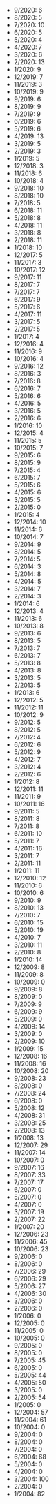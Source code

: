 *  9/2020: 6
*  8/2020: 5
*  7/2020: 10
*  6/2020: 5
*  5/2020: 4
*  4/2020: 7
*  3/2020: 6
*  2/2020: 13
*  1/2020: 9
*  12/2019: 7
*  11/2019: 3
*  10/2019: 9
*  9/2019: 6
*  8/2019: 9
*  7/2019: 9
*  6/2019: 6
*  5/2019: 6
*  4/2019: 13
*  3/2019: 5
*  2/2019: 3
*  1/2019: 5
*  12/2018: 3
*  11/2018: 6
*  10/2018: 4
*  9/2018: 10
*  8/2018: 10
*  7/2018: 5
*  6/2018: 11
*  5/2018: 8
*  4/2018: 11
*  3/2018: 8
*  2/2018: 11
*  1/2018: 10
*  12/2017: 5
*  11/2017: 3
*  10/2017: 12
*  9/2017: 11
*  8/2017: 7
*  7/2017: 7
*  6/2017: 9
*  5/2017: 6
*  4/2017: 11
*  3/2017: 5
*  2/2017: 5
*  1/2017: 4
*  12/2016: 4
*  11/2016: 9
*  10/2016: 4
*  9/2016: 12
*  8/2016: 3
*  7/2016: 8
*  6/2016: 7
*  5/2016: 6
*  4/2016: 5
*  3/2016: 5
*  2/2016: 6
*  1/2016: 10
*  12/2015: 4
*  11/2015: 5
*  10/2015: 7
*  9/2015: 6
*  8/2015: 9
*  7/2015: 4
*  6/2015: 7
*  5/2015: 6
*  4/2015: 6
*  3/2015: 5
*  2/2015: 0
*  1/2015: 4
*  12/2014: 10
*  11/2014: 6
*  10/2014: 7
*  9/2014: 9
*  8/2014: 5
*  7/2014: 5
*  6/2014: 3
*  5/2014: 8
*  4/2014: 5
*  3/2014: 7
*  2/2014: 3
*  1/2014: 6
*  12/2013: 4
*  11/2013: 6
*  10/2013: 8
*  9/2013: 6
*  8/2013: 5
*  7/2013: 7
*  6/2013: 7
*  5/2013: 8
*  4/2013: 8
*  3/2013: 5
*  2/2013: 5
*  1/2013: 6
*  12/2012: 5
*  11/2012: 11
*  10/2012: 9
*  9/2012: 5
*  8/2012: 5
*  7/2012: 4
*  6/2012: 6
*  5/2012: 9
*  4/2012: 7
*  3/2012: 4
*  2/2012: 6
*  1/2012: 8
*  12/2011: 11
*  11/2011: 9
*  10/2011: 16
*  9/2011: 5
*  8/2011: 8
*  7/2011: 8
*  6/2011: 10
*  5/2011: 7
*  4/2011: 16
*  3/2011: 7
*  2/2011: 11
*  1/2011: 11
*  12/2010: 12
*  11/2010: 6
*  10/2010: 6
*  9/2010: 9
*  8/2010: 13
*  7/2010: 7
*  6/2010: 15
*  5/2010: 19
*  4/2010: 7
*  3/2010: 11
*  2/2010: 8
*  1/2010: 14
*  12/2009: 8
*  11/2009: 8
*  10/2009: 0
*  9/2009: 8
*  8/2009: 0
*  7/2009: 9
*  6/2009: 9
*  5/2009: 0
*  4/2009: 14
*  3/2009: 0
*  2/2009: 10
*  1/2009: 15
*  12/2008: 16
*  11/2008: 16
*  10/2008: 20
*  9/2008: 23
*  8/2008: 0
*  7/2008: 24
*  6/2008: 0
*  5/2008: 12
*  4/2008: 31
*  3/2008: 25
*  2/2008: 13
*  1/2008: 13
*  12/2007: 29
*  11/2007: 14
*  10/2007: 0
*  9/2007: 16
*  8/2007: 33
*  7/2007: 17
*  6/2007: 0
*  5/2007: 0
*  4/2007: 0
*  3/2007: 19
*  2/2007: 22
*  1/2007: 20
*  12/2006: 23
*  11/2006: 45
*  10/2006: 23
*  9/2006: 0
*  8/2006: 0
*  7/2006: 29
*  6/2006: 29
*  5/2006: 27
*  4/2006: 30
*  3/2006: 0
*  2/2006: 0
*  1/2006: 0
*  12/2005: 0
*  11/2005: 0
*  10/2005: 0
*  9/2005: 0
*  8/2005: 0
*  7/2005: 45
*  6/2005: 0
*  5/2005: 44
*  4/2005: 50
*  3/2005: 0
*  2/2005: 54
*  1/2005: 0
*  12/2004: 57
*  11/2004: 61
*  10/2004: 0
*  9/2004: 0
*  8/2004: 0
*  7/2004: 0
*  6/2004: 68
*  5/2004: 0
*  4/2004: 0
*  3/2004: 100
*  2/2004: 0
*  1/2004: 82